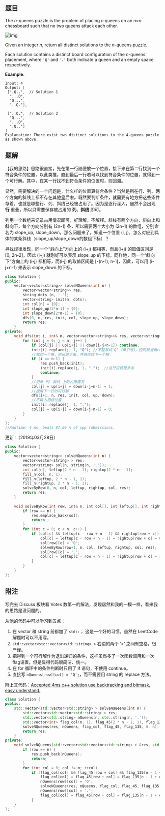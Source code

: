 ## 题目

The *n*-queens puzzle is the problem of placing *n* queens on an *n*×*n* chessboard such that no two queens attack each other.

![img](https://leetcode.com/static/images/problemset/8-queens.png)

Given an integer *n*, return all distinct solutions to the *n*-queens puzzle.

Each solution contains a distinct board configuration of the *n*-queens' placement, where `'Q'` and `'.'` both indicate a queen and an empty space respectively.

**Example:**

```
Input: 4
Output: [
 [".Q..",  // Solution 1
  "...Q",
  "Q...",
  "..Q."],

 ["..Q.",  // Solution 2
  "Q...",
  "...Q",
  ".Q.."]
]
Explanation: There exist two distinct solutions to the 4-queens puzzle as shown above.
```



## 题解

【我的思路】思路很直接，先在第一行随便放一个位置，接下来在第二行找到一个符合条件的位置，以此类推，直到最后一行若可以找到符合条件的位置，就得到一个可行解。其中，在某一行找不到符合条件的位置时，则回溯。

显然，需要解决的一个问题是，什么样的位置算符合条件？当然是所在行、列、两个方向的斜线上都不存在其他皇后啦。既然要判断条件，就需要有地方把这些条件存着，也就是哪些行、列、斜线已经被占用了。因为是逐行深入，自然不会出现 **行** 重叠，所以只需要保存被占用的 **列、斜线** 即可。

列用一个数组来记录占用情况即可，好理解，不解释。斜线有两个方向，斜向上和斜向下，每个方向分别有 (2n-1) 条，所以需要两个大小为 (2n-1) 的数组，分别命名为 slope_up, slope_down。那么问题来了，知道一个位置 (i, j)，怎么对应到具体的某条斜线（slope_up/slope_down的数组下标）？

寻找规律发现，同一个“斜向上”方向上的 (i+j) 都相等，而且(i+j) 的取值区间是 [0, 2n-2]，因此 (i+j) 就刚好可以表示 slope_up 的下标。同样地，同一个“斜向下”方向上的 (i-j) 都相等，而(i-j) 的取值区间是 [-(n-1), n-1]，因此，可以用 (i-j+n-1) 来表示 slope_down 的下标。

```cpp
class Solution {
public:
    vector<vector<string>> solveNQueens(int n) {
        vector<vector<string>> res;
        string dots (n, '.');
        vector<string> init(n, dots);
        int col[n] = {0};
        int slope_up[2*n-1] = {0};
        int slope_down[2*n-1] = {0};
        dfs(0, n, res, init, col, slope_up, slope_down);
        return res;
    }
private:
    void dfs(int i, int& n, vector<vector<string>>& res, vector<string>& init, int col[], int up[], int down[]) {
        for (int j = 0; j < n; j++) {
            if (col[j] || up[i+j] || down[i-j+n-1]) continue;
            init[i].replace(j, 1, "Q"); //不能写成'Q'（单引号），否则被当做char类型，找不到对应函数。如果要用'Q'，可以写成replace(j, 1, 1, 'Q')，意思是去掉[j,j+1)区间的chars，并替换成1个'Q'
            //找到一个解，则记录下来，并继续找下一个解
            if (i == n-1) {
                res.push_back(init);
                init[i].replace(j, 1, ".");  //这行应该是多余
                continue;
            }
            //记录 列、斜线 上的占用情况
            col[j] = up[i+j] = down[i-j+n-1] = 1;
            //搜索下一行的可行解
            dfs(i+1, n, res, init, col, up, down);
            //不再占用该位置
            init[i].replace(j, 1, ".");
            col[j] = up[i+j] = down[i-j+n-1] = 0;
        }
    }
};
//Runtime: 4 ms, beats 87.06 % of cpp submissions.
```

更新：（2019年03月28日）

```cpp
class Solution {
public:
    vector<vector<string>> solveNQueens(int n) {
        vector<vector<string> > res;
        vector<string> sol(n, string(n, '.'));
        int col[n], leftup[2 * n - 1], rightup[2 * n - 1];
        fill_n(col, n, 1);
        fill_n(leftup, 2 * n - 1, 1);
        fill_n(rightup, 2 * n - 1, 1);
        solveByRow(0, n, col, leftup, rightup, sol, res);
        return res;
    }
    
    void solveByRow(int row, int& n, int col[], int leftup[], int rightup[], vector<string>& sol, vector<vector<string> >& res) {
        if (row == n) {
            res.emplace_back(sol);
            return ;
        }
        for (int c = 0; c < n; c++) {
            if (col[c] && leftup[c - row + n - 1] && rightup[row + c]) {
                col[c] = leftup[c - row + n - 1] = rightup[row + c] = 0;
                sol[row][c] = 'Q';
                solveByRow(row+1, n, col, leftup, rightup, sol, res);
                sol[row][c] = '.';
                col[c] = leftup[c - row + n - 1] = rightup[row + c] = 1;
            }
        }
    }
};
```



## 附注

写完去 Discuss 板块看 Votes 数第一的解法，发现居然和我的一模一样，看来我的思路是没问题的。

从他的代码中可以学习到五点：

1. 在 vector 和 string 前都加了 `std::` ，这是一个好的习惯。虽然在 LeetCode 解题时可以不用写。
2. `std::vector<std::vector<std::string> >` 右边的两个 ‘>’ 之间有空格，很严谨。
3. 把得到一个可行解作为退出递归的条件，这样虽然多了一次函数调用和一次flag设置，但是显得代码很简洁、统一。
4. 在 for 循环中的条件判断时只用了 if 语句，不使用 continue。
5. 直接写 `nQueens[row][col] = 'Q';`，而不需要用 string 的 replace 方法。

附上其代码：[Accepted 4ms c++ solution use backtracking and bitmask, easy understand.](https://leetcode.com/problems/n-queens/discuss/19808/Accepted-4ms-c++-solution-use-backtracking-and-bitmask-easy-understand.)

```cpp
class Solution {
public:
    std::vector<std::vector<std::string> > solveNQueens(int n) {
        std::vector<std::vector<std::string> > res;
        std::vector<std::string> nQueens(n, std::string(n, '.'));
        std::vector<int> flag_col(n, 1), flag_45(2 * n - 1, 1), flag_135(2 * n - 1, 1);
        solveNQueens(res, nQueens, flag_col, flag_45, flag_135, 0, n);
        return res;
    }
private:
    void solveNQueens(std::vector<std::vector<std::string> > &res, std::vector<std::string> &nQueens, std::vector<int> &flag_col, std::vector<int> &flag_45, std::vector<int> &flag_135, int row, int &n) {
        if (row == n) {
            res.push_back(nQueens);
            return;
        }
        for (int col = 0; col != n; ++col)
            if (flag_col[col] && flag_45[row + col] && flag_135[n - 1 + col - row]) {
                flag_col[col] = flag_45[row + col] = flag_135[n - 1 + col - row] = 0;
                nQueens[row][col] = 'Q';
                solveNQueens(res, nQueens, flag_col, flag_45, flag_135, row + 1, n);
                nQueens[row][col] = '.';
                flag_col[col] = flag_45[row + col] = flag_135[n - 1 + col - row] = 1;
            }
    }
};
```

